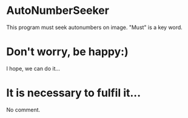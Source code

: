 # AutoNumberSeeker
This program must seek autonumbers on image. "Must" is a key word.

# Don't worry, be happy:)
I hope, we can do it...

# It is necessary to fulfil it...
No comment.